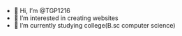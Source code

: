 - 👋 Hi, I’m @TGP1216
- 👀 I’m interested in creating websites
- 🌱 I’m currently studying college(B.sc computer science)
